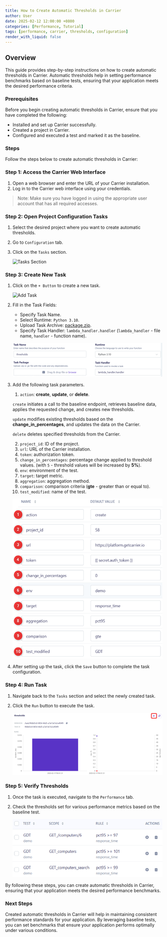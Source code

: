 ```yaml
---
title: How to Create Automatic Thresholds in Carrier
author: User
date: 2025-02-12 12:00:00 +0800
categories: [Performance, Tutorial]
tags: [performance, carrier, thresholds, configuration]
render_with_liquid: false
---
```


## Overview

This guide provides step-by-step instructions on how to create automatic thresholds in Carrier. Automatic thresholds help in setting performance benchmarks based on baseline tests, ensuring that your application meets the desired performance criteria.

### Prerequisites

Before you begin creating automatic thresholds in Carrier, ensure that you have completed the following:

- Installed and set up Carrier successfully.
- Created a project in Carrier.
- Configured and executed a test and marked it as the baseline.

### Steps

Follow the steps below to create automatic thresholds in Carrier:

### Step 1: Access the Carrier Web Interface

1. Open a web browser and enter the URL of your Carrier installation.
2. Log in to the Carrier web interface using your credentials.

> Note: Make sure you have logged in using the appropriate user account that has all required accesses.

### Step 2: Open Project Configuration Tasks

1. Select the desired project where you want to create automatic thresholds.
2. Go to `Configuration` tab.
3. Click on the `Tasks` section.

    ![Tasks Section](/assets/posts_img/tasks_section.png)
    
### Step 3: Create New Task

1. Click on the `+ Button` to create a new task.

    ![Add Task](/assets/posts_img/tasks_add_button.png)

2. Fill in the Task Fields: 
    - Specify Task Name.
    - Select Runtime: `Python 3.10`.
    - Upload Task Archive: [package.zip](https://git.epam.com/karen_florykian/tasks/-/blob/thresholds/package.zip?ref_type=heads).
    - Specify Task Handler: `lambda_handler.handler` (`lambda_handler` - file name, `handler` - function name).

    ![Upload Task](/assets/posts_img/thresholds_task_fields.png)

3. Add the following task parameters.
    1) `action`: **create**, **update**, or **delete**.

    `create` initiates a call to the baseline endpoint, retrieves baseline data, applies the requested change, and creates new thresholds.

    `update` modifies existing thresholds based on the **change_in_percentages**, and updates the data on the Carrier.
    
    `delete` deletes specified thresholds from the Carrier.

    2) `project_id`: ID of the project.
    3) `url`: URL of the Carrier installation.
    4) `token`: authorization token.
    5) `change_in_percentages`: percentage change applied to threshold values. (with `5` - threshold values will be increased by **5%**). 
    6) `env`: environment of the test.
    7) `target`: target metric.
    8) `aggregation`: aggregation method.
    9) `comparison`: comparison criteria (**gte** - greater than or equal to).
    10) `test_modified`: name of the test.

    ![Upload Task](/assets/posts_img/thresholds_task_parameters.png)

4. After setting up the task, click the `Save` button to complete the task configuration.

### Step 4: Run Task

1. Navigate back to the `Tasks` section and select the newly created task.
2. Click the `Run` button to execute the task.

    ![Run Task](/assets/posts_img/thresholds_task_run.png)

### Step 5: Verify Thresholds

1. Once the task is executed, navigate to the `Performance` tab.
2. Check the thresholds set for various performance metrics based on the baseline test.

    ![Verify Thresholds](/assets/posts_img/thresholds_task_result.png)

By following these steps, you can create automatic thresholds in Carrier, ensuring that your application meets the desired performance benchmarks.

### Next Steps

Created automatic thresholds in Carrier will help in maintaining consistent performance standards for your application. By leveraging baseline tests, you can set benchmarks that ensure your application performs optimally under various conditions.